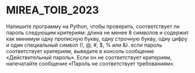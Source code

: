 # MIREA_TOIB_2023
Напишите программу на Python, чтобы проверить, соответствует ли пароль следующим критериям:
длина не менее 8 символов и
содержит как минимум одну прописную букву, одну строчную букву, одну цифру и один специальный символ (!, @, #, $, % или &).
если пароль соответствует критериям, выведите в консоль сообщение «Действительный пароль». Если он не соответствует критериям, напечатайте сообщение «Пароль не соответствует требованиям».
